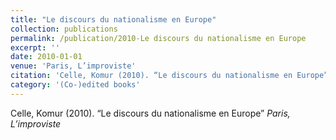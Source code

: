```yaml
---
title: "Le discours du nationalisme en Europe"
collection: publications
permalink: /publication/2010-Le discours du nationalisme en Europe
excerpt: ''
date: 2010-01-01
venue: 'Paris, L’improviste'
citation: 'Celle, Komur (2010). “Le discours du nationalisme en Europe” <i>Paris, L’improviste</i>'
category: '(Co-)edited books'
---
```

Celle, Komur (2010). “Le discours du nationalisme en Europe” <i>Paris, L’improviste</i>